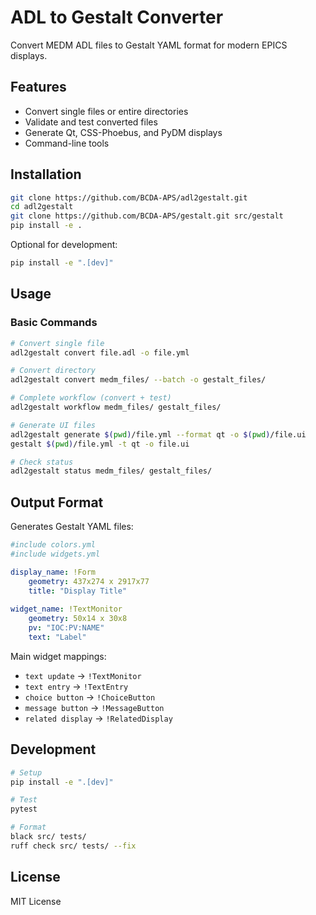 # ADL to Gestalt Converter

Convert MEDM ADL files to Gestalt YAML format for modern EPICS displays.

## Features

- Convert single files or entire directories
- Validate and test converted files
- Generate Qt, CSS-Phoebus, and PyDM displays
- Command-line tools

## Installation

```bash
git clone https://github.com/BCDA-APS/adl2gestalt.git
cd adl2gestalt
git clone https://github.com/BCDA-APS/gestalt.git src/gestalt
pip install -e .
```

Optional for development:
```bash
pip install -e ".[dev]"
```

## Usage

### Basic Commands

```bash
# Convert single file
adl2gestalt convert file.adl -o file.yml

# Convert directory
adl2gestalt convert medm_files/ --batch -o gestalt_files/

# Complete workflow (convert + test)
adl2gestalt workflow medm_files/ gestalt_files/

# Generate UI files
adl2gestalt generate $(pwd)/file.yml --format qt -o $(pwd)/file.ui
gestalt $(pwd)/file.yml -t qt -o file.ui

# Check status
adl2gestalt status medm_files/ gestalt_files/
```

## Output Format

Generates Gestalt YAML files:

```yaml
#include colors.yml
#include widgets.yml

display_name: !Form
    geometry: 437x274 x 2917x77
    title: "Display Title"
    
widget_name: !TextMonitor
    geometry: 50x14 x 30x8
    pv: "IOC:PV:NAME"
    text: "Label"
```

Main widget mappings:
- `text update` → `!TextMonitor`
- `text entry` → `!TextEntry` 
- `choice button` → `!ChoiceButton`
- `message button` → `!MessageButton`
- `related display` → `!RelatedDisplay`

## Development

```bash
# Setup
pip install -e ".[dev]"

# Test
pytest

# Format
black src/ tests/
ruff check src/ tests/ --fix
```

## License

MIT License